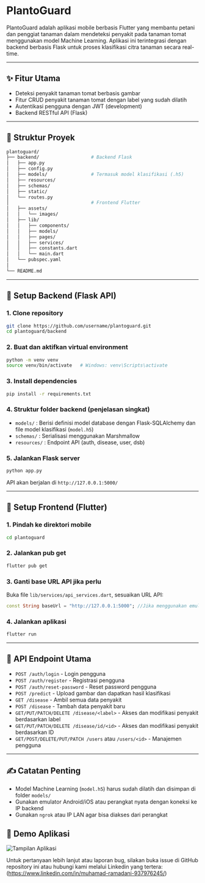 # PlantoGuard

PlantoGuard adalah aplikasi mobile berbasis Flutter yang membantu petani dan penggiat tanaman dalam mendeteksi penyakit pada tanaman tomat menggunakan model Machine Learning. Aplikasi ini terintegrasi dengan backend berbasis Flask untuk proses klasifikasi citra tanaman secara real-time.

---

## ✨ Fitur Utama

* Deteksi penyakit tanaman tomat berbasis gambar
* Fitur CRUD penyakit tanaman tomat dengan label yang sudah dilatih
* Autentikasi pengguna dengan JWT (development)
* Backend RESTful API (Flask)

---

## 📂 Struktur Proyek

```bash
plantoguard/
├── backend/                   # Backend Flask
│   ├── app.py
│   ├── config.py
│   ├── models/                # Termasuk model klasifikasi (.h5)
│   ├── resources/
│   ├── schemas/
│   ├── static/
│   └── routes.py
│                              # Frontend Flutter
│   ├── assets/
│   │   └── images/
│   ├── lib/
│   │   ├── components/
│   │   ├── models/
│   │   ├── pages/
│   │   ├── services/
│   │   ├── constants.dart
│   │   └── main.dart
│   └── pubspec.yaml
│
└── README.md
```

---

## 💾 Setup Backend (Flask API)

### 1. Clone repository

```bash
git clone https://github.com/username/plantoguard.git
cd plantoguard/backend
```

### 2. Buat dan aktifkan virtual environment

```bash
python -m venv venv
source venv/bin/activate   # Windows: venv\Scripts\activate
```

### 3. Install dependencies

```bash
pip install -r requirements.txt
```

### 4. Struktur folder backend (penjelasan singkat)

* `models/` : Berisi definisi model database dengan Flask-SQLAlchemy dan file model klasifikasi (`model.h5`)
* `schemas/` : Serialisasi menggunakan Marshmallow
* `resources/` : Endpoint API (auth, disease, user, dsb)

### 5. Jalankan Flask server

```bash
python app.py
```

API akan berjalan di `http://127.0.0.1:5000/`

---

## 📱 Setup Frontend (Flutter)

### 1. Pindah ke direktori mobile

```bash
cd plantoguard
```

### 2. Jalankan pub get

```bash
flutter pub get
```

### 3. Ganti base URL API jika perlu

Buka file `lib/services/api_services.dart`, sesuaikan URL API:

```dart
const String baseUrl = "http://127.0.0.1:5000"; //Jika menggunakan emulator dapat diganti
```

### 4. Jalankan aplikasi

```bash
flutter run
```

---

## 🔬 API Endpoint Utama

* `POST /auth/login` - Login pengguna
* `POST /auth/register` - Registrasi pengguna
* `POST /auth/reset-password` - Reset password pengguna
* `POST /predict` - Upload gambar dan dapatkan hasil klasifikasi
* `GET /disease` - Ambil semua data penyakit
* `POST /disease` - Tambah data penyakit baru
* `GET/PUT/PATCH/DELETE /disease/<label>` - Akses dan modifikasi penyakit berdasarkan label
* `GET/PUT/PATCH/DELETE /disease/id/<id>` - Akses dan modifikasi penyakit berdasarkan ID
* `GET/POST/DELETE/PUT/PATCH /users` atau `/users/<id>` - Manajemen pengguna

---

## ✍️ Catatan Penting

* Model Machine Learning (`model.h5`) harus sudah dilatih dan disimpan di folder `models/`
* Gunakan emulator Android/iOS atau perangkat nyata dengan koneksi ke IP backend
* Gunakan `ngrok` atau IP LAN agar bisa diakses dari perangkat

## 📸 Demo Aplikasi
![Tampilan Aplikasi](https://raw.githubusercontent.com/Rmdsketch/PlantoGuard/main/assets/images/PlantoGuard.gif)

Untuk pertanyaan lebih lanjut atau laporan bug, silakan buka issue di GitHub repository ini atau hubungi kami melalui Linkedin yang tertera:
(https://www.linkedin.com/in/muhamad-ramadani-937976245/)
